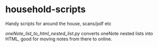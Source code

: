 # household-scripts
Handy scripts for around the house, scans/pdf etc

*oneNote_list_to_html_nested_list.py* converts oneNote nested lists into HTML, good for moving notes from there to online.